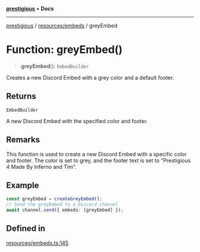 [**prestigious**](../../../README.md) • **Docs**

***

[prestigious](../../../README.md) / [resources/embeds](../README.md) / greyEmbed

# Function: greyEmbed()

> **greyEmbed**(): `EmbedBuilder`

Creates a new Discord Embed with a grey color and a default footer.

## Returns

`EmbedBuilder`

A new Discord Embed with the specified color and footer.

## Remarks

This function is used to create a new Discord Embed with a specific color and footer.
The color is set to grey, and the footer text is set to "Prestigious 4 Made By Inferno and Tim".

## Example

```typescript
const greyEmbed = createGreyEmbed();
// Send the greyEmbed to a Discord channel
await channel.send({ embeds: [greyEmbed] });
```

## Defined in

[resources/embeds.ts:145](https://github.com/LightBlueGamer/Prestigious/blob/0cab475f7a09d3ad5cc01bbd453a1ccfa07d4865/src/lib/resources/embeds.ts#L145)
